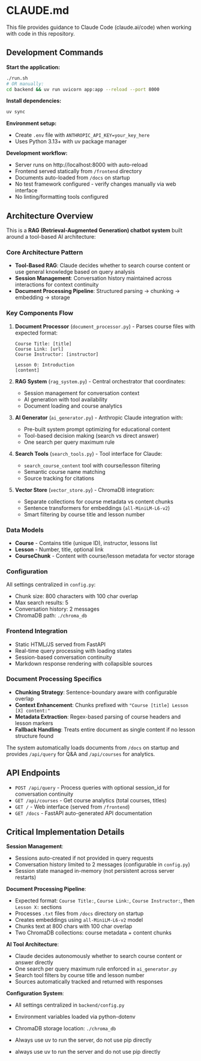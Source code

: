 # CLAUDE.md

This file provides guidance to Claude Code (claude.ai/code) when working with code in this repository.

## Development Commands

**Start the application:**
```bash
./run.sh
# OR manually:
cd backend && uv run uvicorn app:app --reload --port 8000
```

**Install dependencies:**
```bash
uv sync
```

**Environment setup:**
- Create `.env` file with `ANTHROPIC_API_KEY=your_key_here`
- Uses Python 3.13+ with uv package manager

**Development workflow:**
- Server runs on http://localhost:8000 with auto-reload
- Frontend served statically from `/frontend` directory  
- Documents auto-loaded from `/docs` on startup
- No test framework configured - verify changes manually via web interface
- No linting/formatting tools configured

## Architecture Overview

This is a **RAG (Retrieval-Augmented Generation) chatbot system** built around a tool-based AI architecture:

### Core Architecture Pattern
- **Tool-Based RAG**: Claude decides whether to search course content or use general knowledge based on query analysis
- **Session Management**: Conversation history maintained across interactions for context continuity
- **Document Processing Pipeline**: Structured parsing → chunking → embedding → storage

### Key Components Flow
1. **Document Processor** (`document_processor.py`) - Parses course files with expected format:
   ```
   Course Title: [title]
   Course Link: [url] 
   Course Instructor: [instructor]
   
   Lesson 0: Introduction
   [content]
   ```

2. **RAG System** (`rag_system.py`) - Central orchestrator that coordinates:
   - Session management for conversation context
   - AI generation with tool availability
   - Document loading and course analytics

3. **AI Generator** (`ai_generator.py`) - Anthropic Claude integration with:
   - Pre-built system prompt optimizing for educational content
   - Tool-based decision making (search vs direct answer)
   - One search per query maximum rule

4. **Search Tools** (`search_tools.py`) - Tool interface for Claude:
   - `search_course_content` tool with course/lesson filtering
   - Semantic course name matching
   - Source tracking for citations

5. **Vector Store** (`vector_store.py`) - ChromaDB integration:
   - Separate collections for course metadata vs content chunks  
   - Sentence transformers for embeddings (`all-MiniLM-L6-v2`)
   - Smart filtering by course title and lesson number

### Data Models
- **Course** - Contains title (unique ID), instructor, lessons list
- **Lesson** - Number, title, optional link
- **CourseChunk** - Content with course/lesson metadata for vector storage

### Configuration
All settings centralized in `config.py`:
- Chunk size: 800 characters with 100 char overlap
- Max search results: 5
- Conversation history: 2 messages
- ChromaDB path: `./chroma_db`

### Frontend Integration
- Static HTML/JS served from FastAPI
- Real-time query processing with loading states
- Session-based conversation continuity
- Markdown response rendering with collapsible sources

### Document Processing Specifics
- **Chunking Strategy**: Sentence-boundary aware with configurable overlap
- **Context Enhancement**: Chunks prefixed with `"Course [title] Lesson [X] content:"`
- **Metadata Extraction**: Regex-based parsing of course headers and lesson markers
- **Fallback Handling**: Treats entire document as single content if no lesson structure found

The system automatically loads documents from `/docs` on startup and provides `/api/query` for Q&A and `/api/courses` for analytics.

## API Endpoints
- `POST /api/query` - Process queries with optional session_id for conversation continuity
- `GET /api/courses` - Get course analytics (total courses, titles)
- `GET /` - Web interface (served from `/frontend`)
- `GET /docs` - FastAPI auto-generated API documentation

## Critical Implementation Details

**Session Management**: 
- Sessions auto-created if not provided in query requests
- Conversation history limited to 2 messages (configurable in `config.py`)
- Session state managed in-memory (not persistent across server restarts)

**Document Processing Pipeline**:
- Expected format: `Course Title:`, `Course Link:`, `Course Instructor:`, then `Lesson X:` sections
- Processes `.txt` files from `/docs` directory on startup
- Creates embeddings using `all-MiniLM-L6-v2` model
- Chunks text at 800 chars with 100 char overlap
- Two ChromaDB collections: course metadata + content chunks

**AI Tool Architecture**:
- Claude decides autonomously whether to search course content or answer directly
- One search per query maximum rule enforced in `ai_generator.py`
- Search tool filters by course title and lesson number
- Sources automatically tracked and returned with responses

**Configuration System**:
- All settings centralized in `backend/config.py`
- Environment variables loaded via python-dotenv
- ChromaDB storage location: `./chroma_db`

- Always use uv to run the server, do not use pip directly
- always use uv to run the server and do not use pip directly